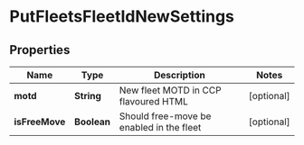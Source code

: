 
# PutFleetsFleetIdNewSettings

## Properties
Name | Type | Description | Notes
------------ | ------------- | ------------- | -------------
**motd** | **String** | New fleet MOTD in CCP flavoured HTML |  [optional]
**isFreeMove** | **Boolean** | Should free-move be enabled in the fleet |  [optional]



